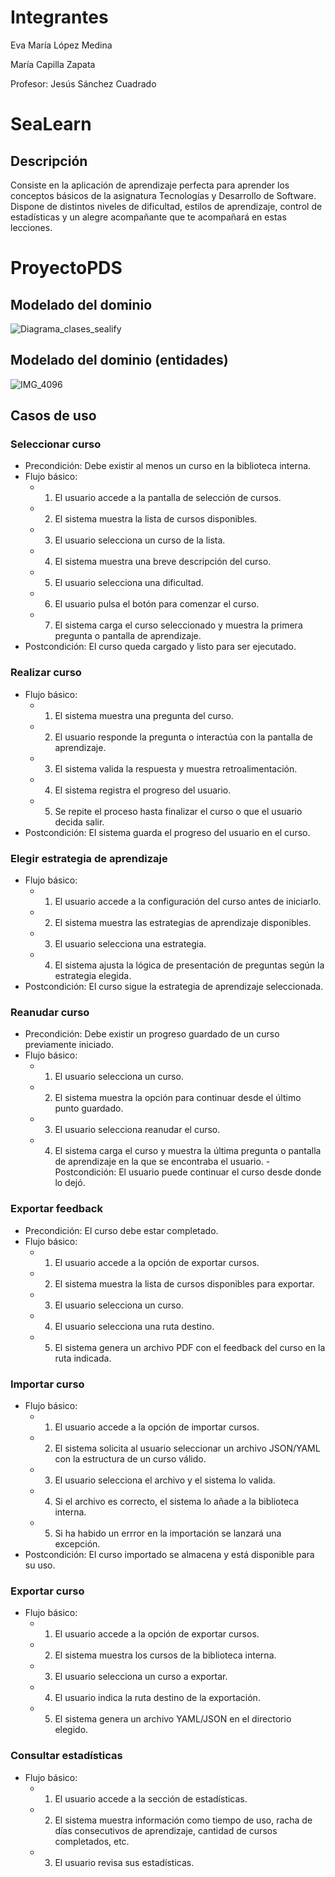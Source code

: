 # Integrantes

Eva María López Medina

María Capilla Zapata

Profesor: Jesús Sánchez Cuadrado

# SeaLearn

## Descripción

Consiste en la aplicación de aprendizaje perfecta para aprender los conceptos básicos de la asignatura Tecnologías y Desarrollo de Software. Dispone de distintos niveles de dificultad, estilos de aprendizaje, control de estadísticas y un alegre acompañante que te acompañará en estas lecciones.


# ProyectoPDS

## Modelado del dominio

![Diagrama_clases_sealify](https://github.com/user-attachments/assets/c98fcb03-696d-41f4-b362-624e2ceb719d)

## Modelado del dominio (entidades)

![IMG_4096](https://github.com/user-attachments/assets/77f74fa6-6172-443d-bfa5-78d592bbe27c)

## Casos de uso

### Seleccionar curso

- Precondición: Debe existir al menos un curso en la biblioteca interna.
- Flujo básico:
  - 1. El usuario accede a la pantalla de selección de cursos.
  - 2. El sistema muestra la lista de cursos disponibles.
  - 3. El usuario selecciona un curso de la lista.
  - 4. El sistema muestra una breve descripción del curso.
  - 5. El usuario selecciona una dificultad.
  - 6. El usuario pulsa el botón para comenzar el curso.
  - 7. El sistema carga el curso seleccionado y muestra la primera pregunta o pantalla de aprendizaje.
- Postcondición: El curso queda cargado y listo para ser ejecutado.

### Realizar curso

- Flujo básico:
  - 1. El sistema muestra una pregunta del curso.
  - 2. El usuario responde la pregunta o interactúa con la pantalla de aprendizaje.
  - 3. El sistema valida la respuesta y muestra retroalimentación.
  - 4. El sistema registra el progreso del usuario.
  - 5. Se repite el proceso hasta finalizar el curso o que el usuario decida salir.
- Postcondición: El sistema guarda el progreso del usuario en el curso.

### Elegir estrategia de aprendizaje 

- Flujo básico:
  - 1. El usuario accede a la configuración del curso antes de iniciarlo.
  - 2. El sistema muestra las estrategias de aprendizaje disponibles.
  - 3. El usuario selecciona una estrategia.
  - 4. El sistema ajusta la lógica de presentación de preguntas según la estrategia elegida.
- Postcondición: El curso sigue la estrategia de aprendizaje seleccionada.

### Reanudar curso

- Precondición: Debe existir un progreso guardado de un curso previamente iniciado.
- Flujo básico:
  - 1. El usuario selecciona un curso.
  - 2. El sistema muestra la opción para continuar desde el último punto guardado.
  - 3. El usuario selecciona reanudar el curso.
  - 4. El sistema carga el curso y muestra la última pregunta o pantalla de aprendizaje en la que se encontraba el usuario.
-Postcondición: El usuario puede continuar el curso desde donde lo dejó.

### Exportar feedback

- Precondición: El curso debe estar completado.
- Flujo básico:
  - 1. El usuario accede a la opción de exportar cursos.
  - 2. El sistema muestra la lista de cursos disponibles para exportar.
  - 3. El usuario selecciona un curso.
  - 4. El usuario selecciona una ruta destino.
  - 5. El sistema genera un archivo PDF con el feedback del curso en la ruta indicada.

### Importar curso

- Flujo básico:
  - 1. El usuario accede a la opción de importar cursos.
  - 2. El sistema solicita al usuario seleccionar un archivo JSON/YAML con la estructura de un curso válido.
  - 3. El usuario selecciona el archivo y el sistema lo valida. 
  - 4. Si el archivo es correcto, el sistema lo añade a la biblioteca interna.
  - 5. Si ha habido un errror en la importación se lanzará una excepción.
- Postcondición: El curso importado se almacena y está disponible para su uso.

### Exportar curso

- Flujo básico:
  - 1. El usuario accede a la opción de exportar cursos.
  - 2. El sistema muestra los cursos de la biblioteca interna.
  - 3. El usuario selecciona un curso a exportar.
  - 4. El usuario indica la ruta destino de la exportación.
  - 5. El sistema genera un archivo YAML/JSON en el directorio elegido.

### Consultar estadísticas

- Flujo básico:
  - 1. El usuario accede a la sección de estadísticas.
  - 2. El sistema muestra información como tiempo de uso, racha de días consecutivos de aprendizaje, cantidad de cursos completados, etc.
  - 3. El usuario revisa sus estadísticas.
  
